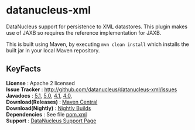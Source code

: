 datanucleus-xml
===============

DataNucleus support for persistence to XML datastores. This plugin makes use of JAXB so requires the reference implementation for JAXB.

This is built using Maven, by executing `mvn clean install` which installs the built jar in your local Maven repository.


KeyFacts
--------
__License__ : Apache 2 licensed  
__Issue Tracker__ : http://github.com/datanucleus/datanucleus-xml/issues  
__Javadocs__ : [5.1](http://www.datanucleus.org/javadocs/store.xml/5.1/), [5.0](http://www.datanucleus.org/javadocs/store.xml/5.0/), [4.1](http://www.datanucleus.org/javadocs/store.xml/4.1/), [4.0](http://www.datanucleus.org/javadocs/store.xml/4.0/),  
__Download(Releases)__ : [Maven Central](https://repo1.maven.org/maven2/org/datanucleus/datanucleus-xml)  
__Download(Nightly)__ : [Nightly Builds](http://www.datanucleus.org/downloads/maven2-nightly/org/datanucleus/datanucleus-xml)  
__Dependencies__ : See file [pom.xml](pom.xml)  
__Support__ : [DataNucleus Support Page](http://www.datanucleus.org/support.html)  
